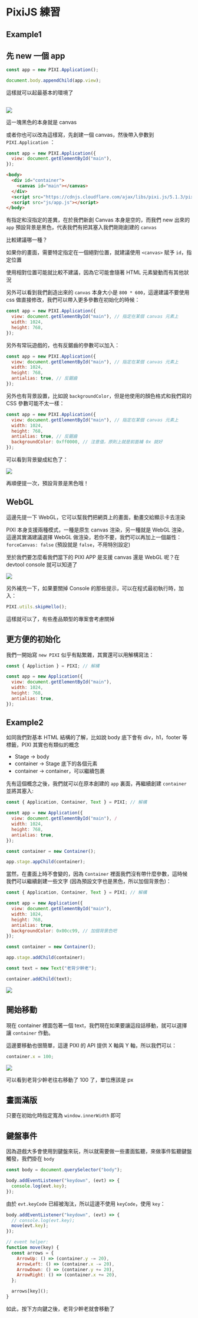 # PixiJS 練習

## Example1

## 先 new 一個 app

```js
const app = new PIXI.Application();

document.body.appendChild(app.view);
```

這樣就可以起最基本的環境了

##

![](./static/imgs/study/01.png)

這一塊黑色的本身就是 canvas

或者你也可以改為這樣寫，先創建一個 canvas，然後帶入參數到 `PIXI.Application` ：

```js
const app = new PIXI.Application({
  view: document.getElementById("main"),
});
```

```html
<body>
  <div id="container">
    <canvas id="main"></canvas>
  </div>
  <script src="https://cdnjs.cloudflare.com/ajax/libs/pixi.js/5.1.3/pixi.min.js"></script>
  <script src="js/app.js"></script>
</body>
```

有指定和沒指定的差異，在於我們新創 Canvas 本身是空的，而我們 new 出來的 `app` 預設背景是黑色，代表我們有把其塞入我們剛剛創建的 `canvas`

比較建議哪一種？

如果你的畫面，需要特定指定在一個絕對位置，就建議使用 `<canvas>` 賦予 `id`，指定位置

使用相對位置可能就比較不建議，因為它可能會隨著 HTML 元素變動而有其他狀況

另外可以看到我們創造出來的 `canvas` 本身大小是 `800 * 600`，這邊建議不要使用 css 做直接修改，我們可以帶入更多參數在初始化的時候：

```js
const app = new PIXI.Application({
  view: document.getElementById("main"), // 指定在某個 canvas 元素上
  width: 1024,
  height: 768,
});
```

另外有常玩遊戲的，也有反鋸齒的參數可以加入：

```js
const app = new PIXI.Application({
  view: document.getElementById("main"), // 指定在某個 canvas 元素上
  width: 1024,
  height: 768,
  antialias: true, // 反鋸齒
});
```

另外也有背景設置，比如說 `backgroundColor`，但是他使用的顏色格式和我們寫的 CSS 參數可能不太一樣：

```js
const app = new PIXI.Application({
  view: document.getElementById("main"), // 指定在某個 canvas 元素上
  width: 1024,
  height: 768,
  antialias: true, // 反鋸齒
  backgroundColor: 0xff0000, // 注意值，原則上就是前面補 0x 就好
});
```

可以看到背景變成紅色了：

![](./static/imgs/study/02.png)

再順便提一次，預設背景是黑色哦！

## WebGL

這邊先提一下 WebGL，它可以幫我們把網頁上的畫面，動畫交給顯示卡去渲染

PIXI 本身支援兩種模式，一種是原生 canvas 渲染，另一種就是 WebGL 渲染，這邊其實滿建議選擇 WebGL 做渲染，若你不要，我們可以再加上一個屬性：`forceCanvas: false` (預設就是 `false`，不用特別設定)

至於我們要怎麼看我們當下的 PIXI APP 是支援 canvas 還是 WebGL 呢？在 devtool console 就可以知道了

![](./static/imgs/study/03.png)

另外補充一下，如果要關掉 Console 的那些提示，可以在程式最初執行時，加入：

```js
PIXI.utils.skipHello();
```

這樣就可以了，有些產品類型的專案會考慮關掉

## 更方便的初始化

我們一開始寫 `new PIXI` 似乎有點繁雜，其實還可以用解構寫法：

```js
const { Appliction } = PIXI; // 解構

const app = new Application({
  view: document.getElementById("main"),
  width: 1024,
  height: 768,
  antialias: true,
});
```

## Example2

如同我們對基本 HTML 結構的了解，比如說 body 底下會有 div，h1，footer 等標籤，PIXI 其實也有類似的概念

- Stage -> body
- container -> Stage 底下的各個元素
- container -> container，可以繼續包裹

先有這個概念之後，我們就可以在原本創建的 `app` 裏面，再繼續創建 `container` 並將其塞入:

```js
const { Application, Container, Text } = PIXI; // 解構

const app = new Application({
  view: document.getElementById("main"), /
  width: 1024,
  height: 768,
  antialias: true,
});

const container = new Container();

app.stage.appChild(container);
```

當然，在畫面上時不會變的，因為 `Container` 裡面我們沒有帶什麼參數，這時候我們可以繼續創建一些文字 (因為預設文字也是黑色，所以加個背景色)：

```js
const { Application, Container, Text } = PIXI; // 解構

const app = new Application({
  view: document.getElementById("main"),
  width: 1024,
  height: 768,
  antialias: true,
  backgroundColor: 0x00cc99, // 加個背景色吧
});

const container = new Container();

app.stage.addChild(container);

const text = new Text("老背少幹老");

container.addChild(text);
```

![](./static/imgs/study/04.png)

## 開始移動

現在 container 裡面包著一個 text，我們現在如果要讓這段話移動，就可以選擇讓 `container` 作動。

這邊要移動也很簡單，這邊 PIXI 的 API 提供 X 軸與 Y 軸，所以我們可以：

```js
container.x = 100;
```

![](./static/imgs/study/05.png)

可以看到老背少幹老往右移動了 100 了，單位應該是 px

## 畫面滿版

只要在初始化時指定寬為 `window.innerWidth` 即可

## 鍵盤事件

因為遊戲大多會使用到鍵盤來玩，所以就需要做一些畫面監聽，來做事件監聽鍵盤觸發，我們掛在 `body`

```js
const body = document.querySelector("body");

body.addEventListener("keydown", (evt) => {
  console.log(evt.key);
});
```

由於 `evt.keyCode` 已經被淘汰，所以這邊不使用 `keyCode`，使用 `key`：

```js
body.addEventListener("keydown", (evt) => {
  // console.log(evt.key);
  move(evt.key);
});

// event helper:
function move(key) {
  const arrows = {
    ArrowUp: () => (container.y -= 20),
    ArrowLeft: () => (container.x -= 20),
    ArrowDown: () => (container.y += 20),
    ArrowRight: () => (container.x += 20),
  };

  arrows[key]();
}
```

如此，按下方向鍵之後，老背少幹老就會移動了
